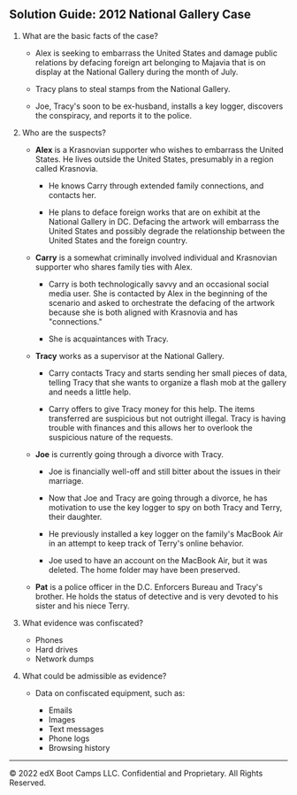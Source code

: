 ## Solution Guide: 2012 National Gallery Case

1. What are the basic facts of the case?

    - Alex is seeking to embarrass the United States and damage public relations by defacing foreign art belonging to Majavia that is on display at the National Gallery during the month of July.  

    - Tracy plans to steal stamps from the National Gallery.

    - Joe, Tracy's soon to be ex-husband, installs a key logger, discovers the conspiracy, and reports it to the police. 

2. Who are the suspects?

    - **Alex** is a Krasnovian supporter who wishes to embarrass the United States. He lives outside the United States, presumably in a region called Krasnovia. 

      - He knows Carry through extended family connections, and contacts her.
      
      - He plans to deface foreign works that are on exhibit at the National Gallery in DC. Defacing the artwork will embarrass the United States and possibly degrade the relationship between the United States and the foreign country.

    - **Carry** is a somewhat criminally involved individual and Krasnovian supporter who shares family ties with Alex. 

      - Carry is both technologically savvy and an occasional social media user. She is contacted by Alex in the beginning of the scenario and asked to orchestrate the defacing of the artwork because she is both aligned with Krasnovia and has "connections." 
      
      - She is acquaintances with Tracy.

    - **Tracy** works as a supervisor at the National Gallery. 

      - Carry contacts Tracy and starts sending her small pieces of data, telling Tracy that she wants to organize a flash mob at the gallery and needs a little help. 
      
      - Carry offers to give Tracy money for this help. The items transferred are suspicious but not outright illegal. Tracy is having trouble with finances and this allows her to overlook the suspicious nature of the requests.

    - **Joe** is currently going through a divorce with Tracy. 

      - Joe is financially well-off and still bitter about the issues in their marriage.
      
      - Now that Joe and Tracy are going through a divorce, he has motivation to use the key logger to spy on both Tracy and Terry, their daughter. 

      - He previously installed a key logger on the family's MacBook Air in an attempt to keep track of Terry's online behavior.
            
      - Joe used to have an account on the MacBook Air, but it was deleted. The home folder may have been preserved.

    - **Pat** is a police officer in the D.C. Enforcers Bureau and Tracy's brother. He holds the status of detective and is very devoted to his sister and his niece Terry.

3. What evidence was confiscated?

    - Phones
    - Hard drives      
    - Network dumps

4. What could be admissible as evidence?

    - Data on confiscated equipment, such as:

        - Emails
        - Images
        - Text messages
        - Phone logs
        - Browsing history


----

&copy; 2022 edX Boot Camps LLC. Confidential and Proprietary.   All Rights Reserved.


